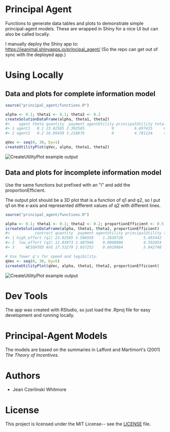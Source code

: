 # Principal Agent

Functions to generate data tables and plots to demonstrate simple principal-agent
models.  These are wrapped in Shiny for a nice UI but can also be called locally.

I manually deploy the Shiny app to:
https://jeanimal.shinyapps.io/principal_agent/
(So the repo can get out of sync with the deployed app.)

# Using Locally

## Data and plots for complete information model

```r
source("principal_agent/functions.R")

alpha <- 0.1; theta1 <- 0.1; theta2 <- 0.2
createSolutionDataFrame(alpha, theta1, theta2)
#>    agent theta quantity  payment agentUtility principalUtility totalUtility
#> 1 agent1   0.1 23.02585 2.302585            0         6.697415     6.697415
#> 2 agent2   0.2 16.09438 3.218876            0         4.781124     4.781124

qVec <- seq(0, 30, by=1)
createUtilityPlot(qVec, alpha, theta1, theta2)
```

![CreateUtilityPlot example output](https://github.com/jeanimal/principal_agent/blob/master/img/createUtilityPlotExampleOutput.jpeg)

## Data and plots for incomplete information model

Use the same functions but prefixed with an "i" and add the proportionEfficient.

The output plot should be a 3D plot that is a function of q1 and q2, so I put
q1 on the x-axis and represented different values of q2 with different lines.

```r
source("principal_agent/functions.R")

alpha <- 0.1; theta1 <- 0.1; theta2 <- 0.2; proportionEfficient <- 0.5
icreateSolutionDataFrame(alpha, theta1, theta2, proportionEfficient)
#>           contract quantity  payment agentUtility principalUtility totalUtility
#> 1 high_effort (q1) 23.02585 3.506558    1.2039728         5.493442     6.697415
#> 2  low_effort (q2) 12.03973 2.407946    0.0000000         4.592054     4.592054
#> 3     WEIGHTED AVG 17.53279 2.957252    0.6019864         5.042748     5.644735

# Use fewer q's for speed and legibility.
qVec <- seq(0, 30, by=5)
icreateUtilityPlot(qVec, alpha, theta1, theta2, proportionEfficient)
```

![CreateUtilityPlot example output](https://github.com/jeanimal/principal_agent/blob/master/img/icreateUtilityPlotExampleOutput.jpeg)

# Dev Tools

The app was created with RStudio, so just load the .Rproj file for easy development and running locally.

# Principal-Agent Models

The models are based on the summaries in Laffont and Martimort's (2001) _The Theory of Incentives_.

# Authors

* Jean Czerlinski Whitmore

# License

This project is licensed under the MIT License-- see the [LICENSE](LICENSE) file.

